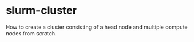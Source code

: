 # slurm-cluster
How to create a cluster consisting of a head node and multiple compute nodes from scratch.

